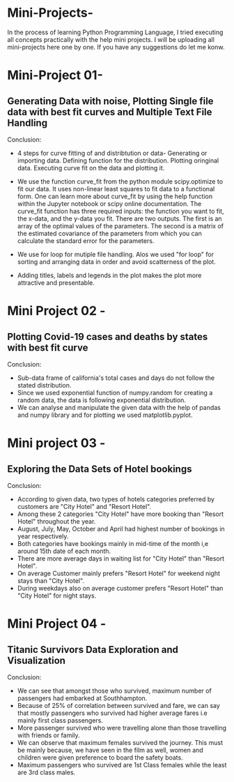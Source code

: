 # Mini-Projects-
In the process of learning Python Programming Language, I tried executing all concepts practically with the help mini projects. I will be uploading all mini-projects here one by one. If you have any suggestions do let me konw. 

# Mini-Project 01-
## Generating Data with noise, Plotting Single file data with best fit curves and Multiple Text File Handling

Conclusion:
- 4 steps for curve fitting of and distribtution or data-
Generating or importing data.
Defining function for the distribution.
Plotting oringinal data.
Executing curve fit on the data and plotting it.

- We use the function curve_fit from the python module scipy.optimize to fit our data. It uses non-linear least squares to fit data to a functional form. One can learn more about curve_fit by using the help function within the Jupyter notebook or scipy online documentation. The curve_fit function has three required inputs: the function you want to fit, the x-data, and the y-data you fit. There are two outputs. The first is an array of the optimal values of the parameters. The second is a matrix of the estimated covariance of the parameters from which you can calculate the standard error for the parameters.
- We use for loop for mutiple file handling. Alos we used "for loop" for sorting and arranging data in order and avoid scatterness of the plot.
- Adding titles, labels and legends in the plot makes the plot more attractive and presentable.


# Mini Project 02 - 
## Plotting Covid-19 cases and deaths by states with best fit curve 

Conclusion:
- Sub-data frame of california's total cases and days do not follow the stated distribution.
- Since we used exponential function of numpy.random for creating a random data, the data is following exponential distribution.
- We can analyse and manipulate the given data with the help of pandas and numpy library and for plotting we used matplotlib.pyplot.


# Mini project 03 -
## Exploring the Data Sets of Hotel  bookings

Conclusion:
- According to given data, two types of hotels categories preferred by customers are "City Hotel" and "Resort Hotel".
- Among these 2 categories "City Hotel" have more booking than "Resort Hotel" throughout the year.
- August, July, May, October and April had highest number of bookings in year respectively.
- Both categories have bookings mainly in mid-time of the month i,e around 15th date of each month.
- There are more average days in waiting list for "City Hotel" than "Resort Hotel".
- On average Customer mainly prefers "Resort Hotel" for weekend night stays than "City Hotel".
- During weekdays also on average customer prefers "Resort Hotel" than "City Hotel" for night stays.


# Mini Project 04 - 
## Titanic Survivors Data Exploration and Visualization

Conclusion:
- We can see that amongst those who survived, maximum number of passengers had embarked at Southhampton.
- Because of 25% of correlation between survived and fare, we can say that mostly passengers who survived had higher average fares i.e mainly first class passengers.
- More passenger survived who were travelling alone than those travelling with friends or family.
- We can observe that maximum females survived the journey. This must be mainly because, we have seen in the film as well, women and children were given preference to board the safety boats.
- Maximum passengers who survived are 1st Class females while the least are 3rd class males.
